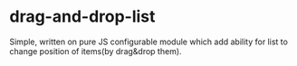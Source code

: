 # drag-and-drop-list
Simple, written on pure JS configurable module which add ability for list to change position of items(by drag&drop them).
